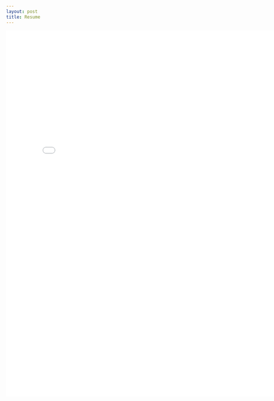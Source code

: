 ```yaml
---
layout: post
title: Resume
---
```


<embed src="assets/Albert_Resume.pdf" width="800" height="1000" 
 type="application/pdf">